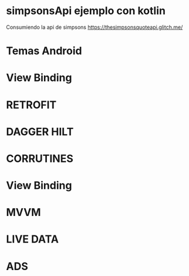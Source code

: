 # simpsonsApi ejemplo con kotlin
Consumiendo la api de simpsons  https://thesimpsonsquoteapi.glitch.me/

# Temas Android

# View Binding
# RETROFIT
# DAGGER HILT
# CORRUTINES
# View Binding
# MVVM
# LIVE DATA
# ADS

